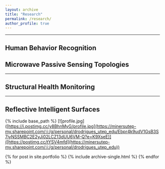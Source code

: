 ```yaml
---
layout: archive
title: "Research"
permalink: /research/
author_profile: true
---
```

---
Human Behavior Recognition
---
Microwave Passive Sensing Topologies
---
---
Structural Health Monitoring
---
---
Reflective Intelligent Surfaces
---

{% include base_path %}
[![profile.jpg]([https://i.postimg.cc/y8BhnMyG/profile.jpg](https://minersutep-my.sharepoint.com/:i:/g/personal/drodrigues_utep_edu/Ebpr4k9udV1GsB3S7iyNSSMBC2E2yJi02LCZ13dUU6VM-Q?e=K9XseE)]([https://postimg.cc/tYSV4mfd](https://minersutep-my.sharepoint.com/:i:/g/personal/drodrigues_utep_edu))

{% for post in site.portfolio %}
  {% include archive-single.html %}
{% endfor %}

